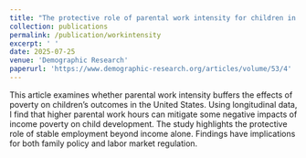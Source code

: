 ```yaml
---
title: "The protective role of parental work intensity for children in poverty in the United States."
collection: publications
permalink: /publication/workintensity
excerpt: ' '
date: 2025-07-25
venue: 'Demographic Research'
paperurl: 'https://www.demographic-research.org/articles/volume/53/4'
---
```


This article examines whether parental work intensity buffers the effects of poverty on children’s outcomes in the United States. Using longitudinal data, I find that higher parental work hours can mitigate some negative impacts of income poverty on child development. The study highlights the protective role of stable employment beyond income alone. Findings have implications for both family policy and labor market regulation.

